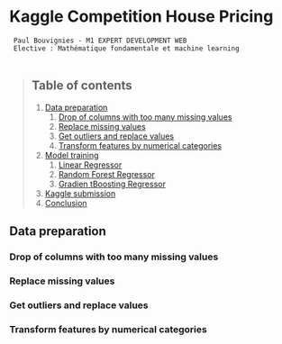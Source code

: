 # Kaggle Competition House Pricing

` Paul Bouvignies - M1 EXPERT DEVELOPMENT WEB` <br>
` Elective : Mathématique fondamentale et machine learning`
<br>
<br>
> ## Table of contents
> 1. [Data preparation](#introduction) 
>     1. [Drop of columns with too many missing values](#df1)
>     2. [Replace missing values ](#df2)
>     3. [Get outliers and replace values ](#df3)
>     4. [Transform features by numerical categories](#df4)
> 2. [Model training ](#paragraph1)
>     1. [Linear Regressor](#subparagraph1)
>     2. [Random Forest Regressor](#subparagraph1)
>     3. [Gradien tBoosting Regressor](#subparagraph1)
> 3. [Kaggle submission](#paragraph2)
> 4. [Conclusion](#paragraph3)

## Data preparation <a name="introduction"></a>
### Drop of columns with too many missing values <a name="df1"></a>

### Replace missing values <a name="df2"></a>

### Get outliers and replace values <a name="df3"></a>

### Transform features by numerical categories <a name="df4"></a>
